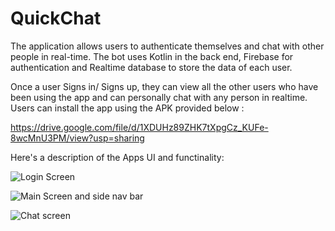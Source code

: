 # QuickChat

The application allows users to authenticate themselves and chat with other people in real-time. The bot uses Kotlin in the back end, Firebase
for authentication and Realtime database to store the data of each user.

Once a user Signs in/ Signs up, they can view all the other users who have been using the app and can personally chat with any person in
realtime. Users can install the app using the APK provided below : 

https://drive.google.com/file/d/1XDUHz89ZHK7tXpgCz_KUFe-8wcMnU3PM/view?usp=sharing

Here's a description of the Apps UI and functinality:

![Login Screen](https://github.com/5hrivathsa/QuickChat/assets/106436631/72f8cd95-9784-40aa-abc3-8cb86da3c6f1)

![Main Screen and side nav bar](https://github.com/5hrivathsa/QuickChat/assets/106436631/cb617ebf-077d-4022-bd10-ddf29bf1c31e)

![Chat screen](https://github.com/5hrivathsa/QuickChat/assets/106436631/e78e6411-ec2e-42b6-9fd7-ddcc3f1729cd)
